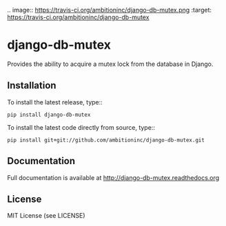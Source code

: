 .. image:: https://travis-ci.org/ambitioninc/django-db-mutex.png
   :target: https://travis-ci.org/ambitioninc/django-db-mutex

django-db-mutex
===============
Provides the ability to acquire a mutex lock from the database in Django.


Installation
------------
To install the latest release, type::

    pip install django-db-mutex

To install the latest code directly from source, type::

    pip install git+git://github.com/ambitioninc/django-db-mutex.git

Documentation
-------------

Full documentation is available at http://django-db-mutex.readthedocs.org

License
-------
MIT License (see LICENSE)
